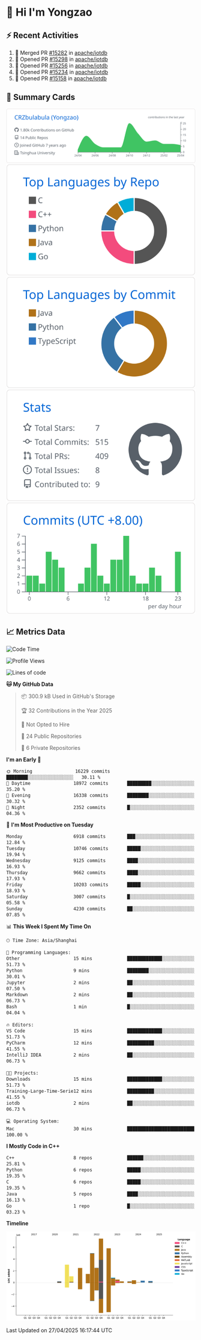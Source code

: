 # 👋 Hi I'm Yongzao

## ⚡ Recent Activities
<!--START_SECTION:activity-->
1. 🎉 Merged PR [#15282](https://github.com/apache/iotdb/pull/15282) in [apache/iotdb](https://github.com/apache/iotdb)
2. 💪 Opened PR [#15298](https://github.com/apache/iotdb/pull/15298) in [apache/iotdb](https://github.com/apache/iotdb)
3. 💪 Opened PR [#15256](https://github.com/apache/iotdb/pull/15256) in [apache/iotdb](https://github.com/apache/iotdb)
4. 💪 Opened PR [#15234](https://github.com/apache/iotdb/pull/15234) in [apache/iotdb](https://github.com/apache/iotdb)
5. 💪 Opened PR [#15158](https://github.com/apache/iotdb/pull/15158) in [apache/iotdb](https://github.com/apache/iotdb)
<!--END_SECTION:activity-->

## 🎑 Summary Cards

[![](https://raw.githubusercontent.com/CRZbulabula/CRZbulabula/main/profile-summary-card-output/github/0-profile-details.svg)](https://github.com/vn7n24fzkq/github-profile-summary-cards)
[![](https://raw.githubusercontent.com/CRZbulabula/CRZbulabula/main/profile-summary-card-output/github/1-repos-per-language.svg)](https://github.com/vn7n24fzkq/github-profile-summary-cards) [![](https://raw.githubusercontent.com/CRZbulabula/CRZbulabula/main/profile-summary-card-output/github/2-most-commit-language.svg)](https://github.com/vn7n24fzkq/github-profile-summary-cards)
[![](https://raw.githubusercontent.com/CRZbulabula/CRZbulabula/main/profile-summary-card-output/github/3-stats.svg)](https://github.com/vn7n24fzkq/github-profile-summary-cards) [![](https://raw.githubusercontent.com/CRZbulabula/CRZbulabula/main/profile-summary-card-output/github/4-productive-time.svg)](https://github.com/vn7n24fzkq/github-profile-summary-cards)

## 📈 Metrics Data

<!--START_SECTION:waka-->
![Code Time](http://img.shields.io/badge/Code%20Time-850%20hrs-blue)

![Profile Views](http://img.shields.io/badge/Profile%20Views-0-blue)

![Lines of code](https://img.shields.io/badge/From%20Hello%20World%20I%27ve%20Written-31.4%20million%20lines%20of%20code-blue)

**🐱 My GitHub Data** 

> 📦 300.9 kB Used in GitHub's Storage 
 > 
> 🏆 32 Contributions in the Year 2025
 > 
> 🚫 Not Opted to Hire
 > 
> 📜 24 Public Repositories 
 > 
> 🔑 6 Private Repositories 
 > 
**I'm an Early 🐤** 

```text
🌞 Morning                16229 commits       ████████░░░░░░░░░░░░░░░░░   30.11 % 
🌆 Daytime                18972 commits       █████████░░░░░░░░░░░░░░░░   35.20 % 
🌃 Evening                16338 commits       ████████░░░░░░░░░░░░░░░░░   30.32 % 
🌙 Night                  2352 commits        █░░░░░░░░░░░░░░░░░░░░░░░░   04.36 % 
```
📅 **I'm Most Productive on Tuesday** 

```text
Monday                   6918 commits        ███░░░░░░░░░░░░░░░░░░░░░░   12.84 % 
Tuesday                  10746 commits       █████░░░░░░░░░░░░░░░░░░░░   19.94 % 
Wednesday                9125 commits        ████░░░░░░░░░░░░░░░░░░░░░   16.93 % 
Thursday                 9662 commits        ████░░░░░░░░░░░░░░░░░░░░░   17.93 % 
Friday                   10203 commits       █████░░░░░░░░░░░░░░░░░░░░   18.93 % 
Saturday                 3007 commits        █░░░░░░░░░░░░░░░░░░░░░░░░   05.58 % 
Sunday                   4230 commits        ██░░░░░░░░░░░░░░░░░░░░░░░   07.85 % 
```


📊 **This Week I Spent My Time On** 

```text
🕑︎ Time Zone: Asia/Shanghai

💬 Programming Languages: 
Other                    15 mins             █████████████░░░░░░░░░░░░   51.73 % 
Python                   9 mins              ████████░░░░░░░░░░░░░░░░░   30.01 % 
Jupyter                  2 mins              ██░░░░░░░░░░░░░░░░░░░░░░░   07.50 % 
Markdown                 2 mins              ██░░░░░░░░░░░░░░░░░░░░░░░   06.73 % 
Bash                     1 min               █░░░░░░░░░░░░░░░░░░░░░░░░   04.04 % 

🔥 Editors: 
VS Code                  15 mins             █████████████░░░░░░░░░░░░   51.73 % 
PyCharm                  12 mins             ██████████░░░░░░░░░░░░░░░   41.55 % 
IntelliJ IDEA            2 mins              ██░░░░░░░░░░░░░░░░░░░░░░░   06.73 % 

🐱‍💻 Projects: 
Downloads                15 mins             █████████████░░░░░░░░░░░░   51.73 % 
Training-Large-Time-Serie12 mins             ██████████░░░░░░░░░░░░░░░   41.55 % 
iotdb                    2 mins              ██░░░░░░░░░░░░░░░░░░░░░░░   06.73 % 

💻 Operating System: 
Mac                      30 mins             █████████████████████████   100.00 % 
```

**I Mostly Code in C++** 

```text
C++                      8 repos             ██████░░░░░░░░░░░░░░░░░░░   25.81 % 
Python                   6 repos             █████░░░░░░░░░░░░░░░░░░░░   19.35 % 
C                        6 repos             █████░░░░░░░░░░░░░░░░░░░░   19.35 % 
Java                     5 repos             ████░░░░░░░░░░░░░░░░░░░░░   16.13 % 
Go                       1 repo              █░░░░░░░░░░░░░░░░░░░░░░░░   03.23 % 
```



**Timeline**

![Lines of Code chart](https://raw.githubusercontent.com/CRZbulabula/CRZbulabula/main/assets/bar_graph.png)


 Last Updated on 27/04/2025 16:17:44 UTC
<!--END_SECTION:waka-->

